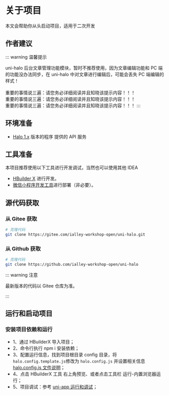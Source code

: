 # 关于项目

本文会帮助你从头启动项目，适用于二次开发

## 作者建议

::: warning 温馨提示

uni-halo 后台文章管理功能模块，暂时不推荐使用，因为文章编辑功能和 PC 端的功能没办法同步，在 uni-halo 中对文章进行编辑后，可能会丢失 PC 端编辑的样式！
<br/><br/>
重要的事情说三遍：请您务必详细阅读并且知晓该提示内容！！！
<br/>
重要的事情说三遍：请您务必详细阅读并且知晓该提示内容！！！
<br/>
重要的事情说三遍：请您务必详细阅读并且知晓该提示内容！！！
:::

## 环境准备

- [Halo 1.x](https://halo.run/) 版本的程序 提供的 API 服务

## 工具准备

本项目推荐使用以下工具进行开发调试，当然也可以使用其他 IDEA

- [HBuilder X](https://www.dcloud.io/hbuilderx.html) 进行开发。
- [微信小程序开发工具](https://developers.weixin.qq.com/miniprogram/dev/devtools/download.html)进行部署（非必要）。

## 源代码获取

### 从 Gitee 获取

```bash
# 克隆代码
git clone https://gitee.com/ialley-workshop-open/uni-halo.git
```

### 从 Github 获取

```bash
# 克隆代码
git clone https://github.com/ialley-workshop-open/uni-halo
```

::: warning 注意

最新版本的代码以 Gitee 仓库为准。

:::

## 运行和启动项目

### 安装项目依赖和运行

- 1、通过 HBuilderX 导入项目；
- 2、命令行执行 npm i 安装依赖；
- 3、配置运行信息，找到项目根目录 config 目录，将`halo.config.template.js`修改为 `halo.config.js` 并设置相关信息 [halo.config.js 文件说明](/payload/config.html)；
- 4、点击 HBuilderX 工具 右上角预览、或者点击工具栏 运行-内置浏览器运行；
- 5、项目调试：参考 [uni-app 运行和调试](https://uniapp.dcloud.net.cn/tutorial/run-and-debug.html)；
